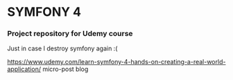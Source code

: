 # SYMFONY 4
### Project repository for Udemy course

Just in case I destroy symfony again :(


https://www.udemy.com/learn-symfony-4-hands-on-creating-a-real-world-application/
micro-post blog
